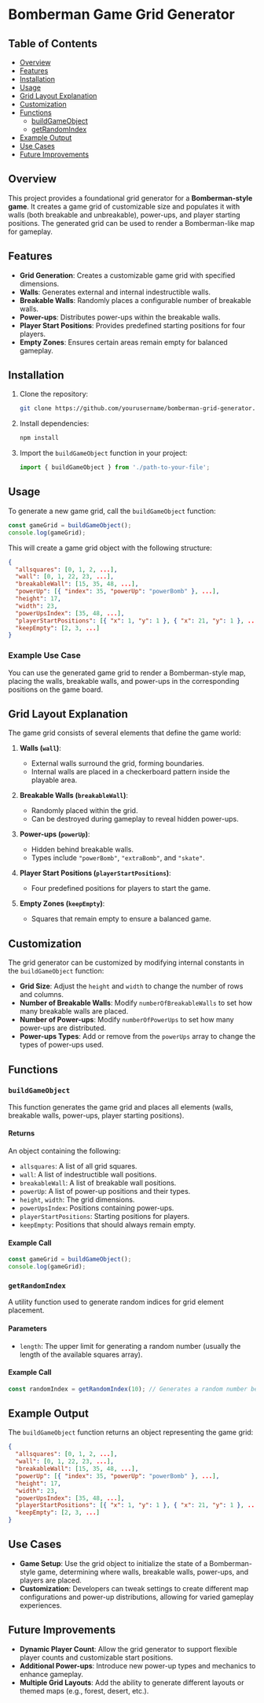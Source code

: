 
# Bomberman Game Grid Generator

## Table of Contents
- [Overview](#overview)
- [Features](#features)
- [Installation](#installation)
- [Usage](#usage)
- [Grid Layout Explanation](#grid-layout-explanation)
- [Customization](#customization)
- [Functions](#functions)
  - [buildGameObject](#buildgameobject)
  - [getRandomIndex](#getrandomindex)
- [Example Output](#example-output)
- [Use Cases](#use-cases)
- [Future Improvements](#future-improvements)

## Overview

This project provides a foundational grid generator for a **Bomberman-style game**. It creates a game grid of customizable size and populates it with walls (both breakable and unbreakable), power-ups, and player starting positions. The generated grid can be used to render a Bomberman-like map for gameplay.

## Features

- **Grid Generation**: Creates a customizable game grid with specified dimensions.
- **Walls**: Generates external and internal indestructible walls.
- **Breakable Walls**: Randomly places a configurable number of breakable walls.
- **Power-ups**: Distributes power-ups within the breakable walls.
- **Player Start Positions**: Provides predefined starting positions for four players.
- **Empty Zones**: Ensures certain areas remain empty for balanced gameplay.

## Installation

1. Clone the repository:
   ```bash
   git clone https://github.com/yourusername/bomberman-grid-generator.git
   ```

2. Install dependencies:
   ```bash
   npm install
   ```

3. Import the `buildGameObject` function in your project:
   ```javascript
   import { buildGameObject } from './path-to-your-file';
   ```

## Usage

To generate a new game grid, call the `buildGameObject` function:

```javascript
const gameGrid = buildGameObject();
console.log(gameGrid);
```

This will create a game grid object with the following structure:

```json
{
  "allsquares": [0, 1, 2, ...],
  "wall": [0, 1, 22, 23, ...],
  "breakableWall": [15, 35, 48, ...],
  "powerUp": [{ "index": 35, "powerUp": "powerBomb" }, ...],
  "height": 17,
  "width": 23,
  "powerUpsIndex": [35, 48, ...],
  "playerStartPositions": [{ "x": 1, "y": 1 }, { "x": 21, "y": 1 }, ...],
  "keepEmpty": [2, 3, ...]
}
```

### Example Use Case

You can use the generated game grid to render a Bomberman-style map, placing the walls, breakable walls, and power-ups in the corresponding positions on the game board.

## Grid Layout Explanation

The game grid consists of several elements that define the game world:

1. **Walls (`wall`)**:
   - External walls surround the grid, forming boundaries.
   - Internal walls are placed in a checkerboard pattern inside the playable area.

2. **Breakable Walls (`breakableWall`)**:
   - Randomly placed within the grid.
   - Can be destroyed during gameplay to reveal hidden power-ups.

3. **Power-ups (`powerUp`)**:
   - Hidden behind breakable walls.
   - Types include `"powerBomb"`, `"extraBomb"`, and `"skate"`.

4. **Player Start Positions (`playerStartPositions`)**:
   - Four predefined positions for players to start the game.

5. **Empty Zones (`keepEmpty`)**:
   - Squares that remain empty to ensure a balanced game.

## Customization

The grid generator can be customized by modifying internal constants in the `buildGameObject` function:

- **Grid Size**: Adjust the `height` and `width` to change the number of rows and columns.
- **Number of Breakable Walls**: Modify `numberOfBreakableWalls` to set how many breakable walls are placed.
- **Number of Power-ups**: Modify `numberOfPowerUps` to set how many power-ups are distributed.
- **Power-ups Types**: Add or remove from the `powerUps` array to change the types of power-ups used.

## Functions

### `buildGameObject`

This function generates the game grid and places all elements (walls, breakable walls, power-ups, player starting positions).

#### Returns

An object containing the following:
- `allsquares`: A list of all grid squares.
- `wall`: A list of indestructible wall positions.
- `breakableWall`: A list of breakable wall positions.
- `powerUp`: A list of power-up positions and their types.
- `height`, `width`: The grid dimensions.
- `powerUpsIndex`: Positions containing power-ups.
- `playerStartPositions`: Starting positions for players.
- `keepEmpty`: Positions that should always remain empty.

#### Example Call

```javascript
const gameGrid = buildGameObject();
console.log(gameGrid);
```

### `getRandomIndex`

A utility function used to generate random indices for grid element placement.

#### Parameters
- `length`: The upper limit for generating a random number (usually the length of the available squares array).

#### Example Call

```javascript
const randomIndex = getRandomIndex(10); // Generates a random number between 0 and 9
```

## Example Output

The `buildGameObject` function returns an object representing the game grid:

```json
{
  "allsquares": [0, 1, 2, ...],
  "wall": [0, 1, 22, 23, ...],
  "breakableWall": [15, 35, 48, ...],
  "powerUp": [{ "index": 35, "powerUp": "powerBomb" }, ...],
  "height": 17,
  "width": 23,
  "powerUpsIndex": [35, 48, ...],
  "playerStartPositions": [{ "x": 1, "y": 1 }, { "x": 21, "y": 1 }, ...],
  "keepEmpty": [2, 3, ...]
}
```

## Use Cases

- **Game Setup**: Use the grid object to initialize the state of a Bomberman-style game, determining where walls, breakable walls, power-ups, and players are placed.
- **Customization**: Developers can tweak settings to create different map configurations and power-up distributions, allowing for varied gameplay experiences.

## Future Improvements

- **Dynamic Player Count**: Allow the grid generator to support flexible player counts and customizable start positions.
- **Additional Power-ups**: Introduce new power-up types and mechanics to enhance gameplay.
- **Multiple Grid Layouts**: Add the ability to generate different layouts or themed maps (e.g., forest, desert, etc.).
